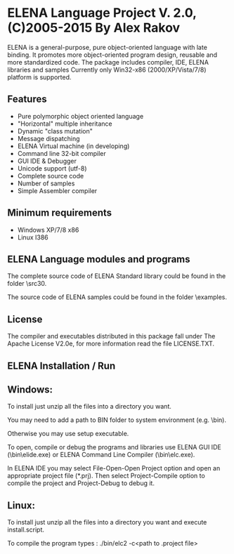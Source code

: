 ELENA Language Project V. 2.0, (C)2005-2015  By Alex Rakov
====
ELENA is a general-purpose, pure object-oriented language with late binding. It promotes more object-oriented program design, reusable and more standardized code. The package includes compiler, IDE, ELENA libraries and samples
Currently only Win32-x86 (2000/XP/Vista/7/8) platform is supported.

Features
---
- Pure polymorphic object oriented language
- "Horizontal" multiple inheritance
- Dynamic "class mutation"
- Message dispatching
- ELENA Virtual machine (in developing)
- Command line 32-bit compiler
- GUI IDE & Debugger
- Unicode support (utf-8)
- Complete source code
- Number of samples
- Simple Assembler compiler

Minimum requirements
---
 - Windows XP/7/8 x86
 - Linux I386

ELENA Language modules and programs
---
The complete source code of ELENA Standard library could be found
in the folder <app root>\src30.

The source code of ELENA samples could be found
in the folder <app root>\examples.

License
---
The compiler and executables distributed in this package fall under The Apache 
License V2.0e, for more information read the file LICENSE.TXT.

ELENA Installation / Run
---
Windows:
--------
To install just unzip all the files into a directory you want.

You may need to add a path to BIN folder to system environment (e.g. <app root>\bin). 

Otherwise you may use setup executable.

To open, compile or debug the programs and libraries use ELENA GUI IDE 
(<app root>\bin\elide.exe) or ELENA Command Line Compiler 
(<app root>\bin\elc.exe).

In ELENA IDE you may select File-Open-Open Project option and open an 
appropriate project file (*.prj). Then select Project-Compile option to 
compile the project and Project-Debug to debug it.

Linux:
------
To install just unzip all the files into a directory you want and execute 
install.script.

To compile the program types : ./bin/elc2 -c<path to .project file>
